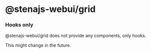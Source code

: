 # @stenajs-webui/grid

> 

### Hooks only

@stenajs-webui/grid does not provide any components, only hooks.

This might change in the future.
